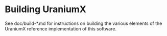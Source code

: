 Building UraniumX
==================

See doc/build-*.md for instructions on building the various
elements of the UraniumX reference implementation of this
software.
